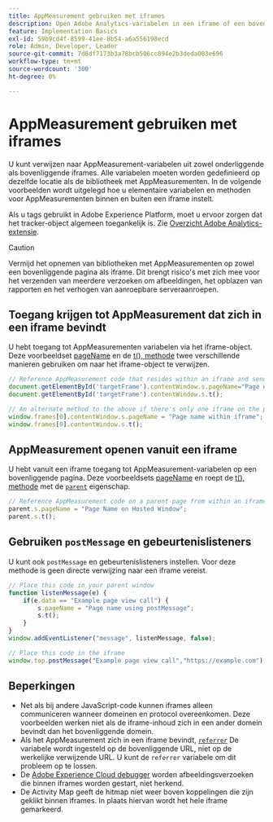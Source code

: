 ```yaml
---
title: AppMeasurement gebruiken met iframes
description: Open Adobe Analytics-variabelen in een iframe of een bovenliggende pagina terwijl u zich in een iframe bevindt.
feature: Implementation Basics
exl-id: 59b9cd4f-8599-41ee-8b54-a6a556198ecd
role: Admin, Developer, Leader
source-git-commit: 7d8df7173b3a78bcb506cc894e2b3deda003e696
workflow-type: tm+mt
source-wordcount: '300'
ht-degree: 0%

---
```


# AppMeasurement gebruiken met iframes

U kunt verwijzen naar AppMeasurement-variabelen uit zowel onderliggende als bovenliggende iframes. Alle variabelen moeten worden gedefinieerd op dezelfde locatie als de bibliotheek met AppMeasurementen. In de volgende voorbeelden wordt uitgelegd hoe u elementaire variabelen en methoden voor AppMeasurementen binnen en buiten een iframe instelt.

Als u tags gebruikt in Adobe Experience Platform, moet u ervoor zorgen dat het tracker-object algemeen toegankelijk is. Zie [Overzicht Adobe Analytics-extensie](https://experienceleague.adobe.com/docs/experience-platform/tags/extensions/adobe/analytics/overview.html?lang=nl-NL).

>[!CAUTION]
>
>Vermijd het opnemen van bibliotheken met AppMeasurementen op zowel een bovenliggende pagina als iframe. Dit brengt risico&#39;s met zich mee voor het verzenden van meerdere verzoeken om afbeeldingen, het opblazen van rapporten en het verhogen van aanroepbare serveraanroepen.

## Toegang krijgen tot AppMeasurement dat zich in een iframe bevindt

U hebt toegang tot AppMeasurementen variabelen via het iframe-object. Deze voorbeeldset [pageName](../vars/page-vars/pagename.md) en de [t(), methode](../vars/functions/t-method.md) twee verschillende manieren gebruiken om naar het iframe-object te verwijzen.

```js
// Reference AppMeasurement code that resides within an iframe and send an image request
document.getElementById('targetFrame').contentWindow.s.pageName="Page name within iframe";
document.getElementById('targetFrame').contentWindow.s.t();

// An alternate method to the above if there's only one iframe on the page
window.frames[0].contentWindow.s.pageName = "Page name within iframe";
window.frames[0].contentWindow.s.t();
```

## AppMeasurement openen vanuit een iframe

U hebt vanuit een iframe toegang tot AppMeasurement-variabelen op een bovenliggende pagina. Deze voorbeeldsets [pageName](../vars/page-vars/pagename.md) en roept de [t(), methode](../vars/functions/t-method.md) met de [`parent`](https://www.w3schools.com/jsref/prop_win_parent.asp) eigenschap.

```js
// Reference AppMeasurement code on a parent page from within an iframe and send an image request
parent.s.pageName = "Page Name on Hosted Window";
parent.s.t();
```

## Gebruiken `postMessage` en gebeurtenislisteners

U kunt ook `postMessage` en gebeurtenislisteners instellen. Voor deze methode is geen directe verwijzing naar een iframe vereist.

```js
// Place this code in your parent window
function listenMessage(e) {
    if(e.data == "Example page view call") {
        s.pageName = "Page name using postMessage";
        s.t();
    }
}
window.addEventListener("message", listenMessage, false);

// Place this code in the iframe
window.top.postMessage("Example page view call","https://example.com");
```

## Beperkingen

* Net als bij andere JavaScript-code kunnen iframes alleen communiceren wanneer domeinen en protocol overeenkomen. Deze voorbeelden werken niet als de iframe-inhoud zich in een ander domein bevindt dan het bovenliggende domein.
* Als het AppMeasurement zich in een iframe bevindt, [`referrer`](../vars/page-vars/referrer.md) De variabele wordt ingesteld op de bovenliggende URL, niet op de werkelijke verwijzende URL. U kunt de `referrer` variabele om dit probleem op te lossen.
* De [Adobe Experience Cloud debugger](https://experienceleague.adobe.com/docs/debugger/using/experience-cloud-debugger.html?lang=nl-NL) worden afbeeldingsverzoeken die binnen iframes worden gestart, niet herkend.
* De Activity Map geeft de hitmap niet weer boven koppelingen die zijn geklikt binnen iframes. In plaats hiervan wordt het hele iframe gemarkeerd.
